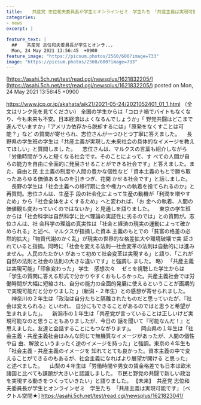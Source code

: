 ```yaml
---
title:  　共産党 志位和夫委員長が学生とオンラインゼミ　学生たち　「共産主義は実現可能です」2  
categories:
- news
excerpt: |
  
feature_text: |
  ##  　共産党 志位和夫委員長が学生とオンラ...
  Mon, 24 May 2021 13:56:45  +0900
feature_image: "https://picsum.photos/2560/600?image=733"
image: "https://picsum.photos/2560/600?image=733"
---
```


[https://asahi.5ch.net/test/read.cgi/newsplus/1621832205/](https://asahi.5ch.net/test/read.cgi/newsplus/1621832205/)
posted on Mon, 24 May 2021 13:56:45  +0900

<!--more-->

https://www.jcp.or.jp/akahata/aik21/2021-05-24/2021052401_01_1.html （全文はリンク先を見てください） 全国の学生からは「コロナ禍でバイトもなくなり、今も未来も不安。日本経済はよくなるんでしょうか」「 野党共闘はどこまで進んでいますか」「アメリカ依存から脱却するには」「原発をなくすことは可能？」など の質問が寄せられ、志位さんが一つひとつ丁寧に答えました。 　長野県の学生班の学生は「共産主義が実現した未来社会の具体的なイメージを教えてほしい」と質問しまし た。 　志位さんは、マルクスの言葉も紹介しながら「労働時間がうんと短くなる社会です。そのことによって、す べての人間が自らの能力を自由に全面的に発展させることができる社会です」と答えました。また、自由と民 主主義の制度や人間の豊かな個性など「資本主義のもとで勝ち取ったあらゆる価値あるものを引きつぎ、花開 かせる社会です」と話しました。 　長野の学生は「社会主義への移行期に金や権力への執着を捨てられるのか」と再質問。志位さんは、生産手 段の社会化によって生産の動機が「利潤を増やすため」から「社会全体をよくするため」へと変われば、「お 金への執着、人間の価値観も変わっていくのではないか」と見通しを語りました。 　東京の学生班からは「社会科学は自然科学に比べ理論の実証性に劣るのでは」との質問が。志位さんは、社 会科学の理論の真実性は「社会と経済の現実の運動によって確かめられる」と述べ、マルクスが指摘した資本 主義のもとでの「貧富の格差の必然的拡大」「物質代謝のかく乱」が現実の世界的な格差拡大や環境破壊で実 証されていると指摘。同時に「社会を変える法則—社会変革の法則は自動的には進みません。人民のたたかい があって初めて社会変革は実現する」と語り、「これが自然の法則と社会の法則の大きな違いです」と強調し ました。 略） 「共産主義は実現可能」「印象変わった」 学生　感想次々 　ゼミを視聴した学生からは「学生の質問に答える形式で分かりやすくおもしろかった。共産主義社会では労 働時間が大幅に短縮され、自分の能力の全面的発展に使えるということが画期的で実現可能だと分かりました 」（新潟・２年生）との感想が寄せられました。 　神奈川の２年生は「政治は自分たちと隔離されたものだと思っていたが、『社会は変えられる』といわれ、 自分にもできることがあるのではと思うと希望が生まれました」。 　新潟市の１年生は「共産党が言っていることは正しいけど実現可能なのと思うこともありましたが、今日の 話を聞いて『可能なんだ！』と思えました。友達と会話することにもつながります」。 　岡山県の１年生は「社会主義・共産主義社会はみんな同じで無機質なイメージがあったが、人間の個性や自 由、解放というまったく逆のイメージを持った」と強調。東京の４年生も「社会主義・共産主義のイメージを 知れてとても良かった。資本主義の中で変えることができるのもあるが、社会主義になればより展望が開ける と思った」と述べました。 　山梨の４年生は「労働時間や男女の賃金格差でも日本は欧米諸国と比べても課題が大きいと認識しました。 市民と野党の共闘で新しい政治を実現する動きをつくっていきたい」と語りました。 【未来】　共産党 志位和夫委員長が学生とオンラインゼミ　学生たち　「共産主義は実現可能です」 [ベクトル空間★] https://asahi.5ch.net/test/read.cgi/newsplus/1621823041/
